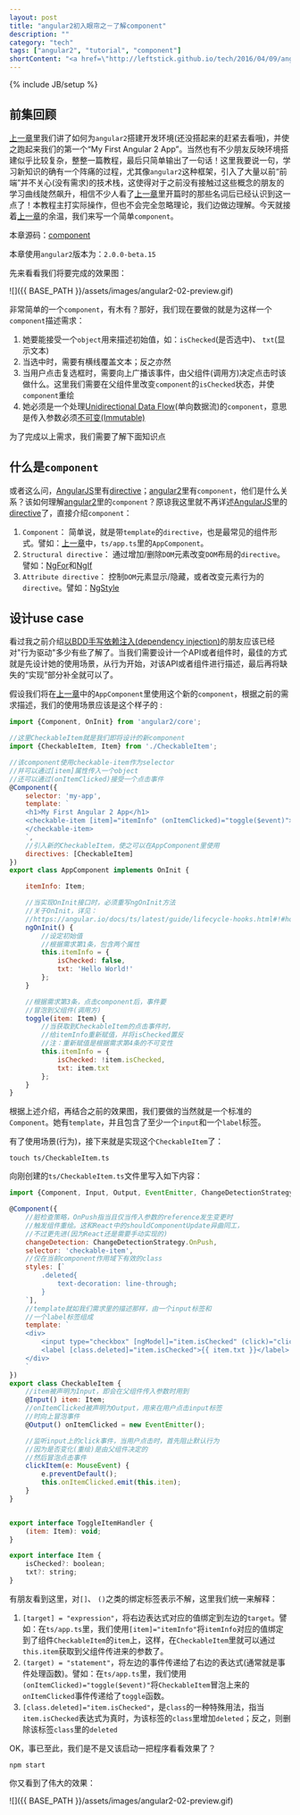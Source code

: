```yaml
---
layout: post
title: "angular2初入眼帘之－了解component"
description: ""
category: "tech"
tags: ["angular2", "tutorial", "component"]
shortContent: "<a href=\"http://leftstick.github.io/tech/2016/04/09/angular2-01-env\">上一章</a>里我们讲了如何为<code>angular2</code>搭建开发环境(还没搭起来的赶紧去看哦)，并使之跑起来我们的第一个“My First Angular 2 App”。当然也有不少朋友反映环境搭建似乎比较复杂，整整一篇教程，最后只简单输出了一句话！这里我要说一句，学习新知识的确有一个阵痛的过程，尤其像<code>angular2</code>这种框架，引入了大量以前“前端”并不关心(没有需求)的技术栈，这使得对于之前没有接触过这些概念的朋友的学习曲线陡然飙升，相信不少人看了<a href=\"http://leftstick.github.io/tech/2016/04/09/angular2-01-env\">上一章</a>里开篇时的那些名词后已经认识到这一点了！本教程主打实际操作，但也不会完全忽略理论，我们边做边理解。今天就接着<a href=\"http://leftstick.github.io/tech/2016/04/09/angular2-01-env\">上一章</a>的余温，我们来写一个简单<code>component</code>。"
---
```

{% include JB/setup %}

## 前集回顾 ##

[上一章][previous-url]里我们讲了如何为`angular2`搭建开发环境(还没搭起来的赶紧去看哦)，并使之跑起来我们的第一个“My First Angular 2 App”。当然也有不少朋友反映环境搭建似乎比较复杂，整整一篇教程，最后只简单输出了一句话！这里我要说一句，学习新知识的确有一个阵痛的过程，尤其像`angular2`这种框架，引入了大量以前“前端”并不关心(没有需求)的技术栈，这使得对于之前没有接触过这些概念的朋友的学习曲线陡然飙升，相信不少人看了[上一章][previous-url]里开篇时的那些名词后已经认识到这一点了！本教程主打实际操作，但也不会完全忽略理论，我们边做边理解。今天就接着[上一章][previous-url]的余温，我们来写一个简单`component`。

本章源码：[component](https://github.com/leftstick/angular2-lesson/tree/master/examples/component)

本章使用`angular2`版本为：`2.0.0-beta.15`

先来看看我们将要完成的效果图：

![]({{ BASE_PATH }}/assets/images/angular2-02-preview.gif)

非常简单的一个`component`，有木有？那好，我们现在要做的就是为这样一个`component`描述需求：

1. 她要能接受一个`object`用来描述初始值，如：`isChecked`(是否选中)、 `txt`(显示文本)
2. 当选中时，需要有横线覆盖文本；反之亦然
3. 当用户点击复选框时，需要向上广播该事件，由父组件(调用方)决定点击时该做什么。这里我们需要在父组件里改变`component`的`isChecked`状态，并使`component`重绘
4. 她必须是一个处理[Unidirectional Data Flow](https://medium.com/@AdamRNeary/unidirectional-data-flow-yes-flux-i-am-not-so-sure-b4acf988196c#.bxd6ripaq)(单向数据流)的`component`，意思是传入参数必须[不可变(Immutable)](http://leftstick.github.io/tech/2016/04/09/immutability-in-javascript)

为了完成以上需求，我们需要了解下面知识点

## 什么是`component` ##

或者这么问，[AngularJS][ng-url]里有[directive][ng-dir-url]；[angular2][ng2-url]里有`component`，他们是什么关系？该如何理解[angular2][ng2-url]里的`component`？原谅我这里就不再详述[AngularJS][ng-url]里的[directive][ng-dir-url]了，直接介绍`component`：

1. `Component`： 简单说，就是带`template`的`directive`，也是最常见的组件形式。譬如：[上一章][previous-url]中，`ts/app.ts`里的`AppComponent`。
2. `Structural directive`： 通过增加/删除`DOM`元素改变`DOM`布局的`directive`。譬如：[NgFor](https://angular.io/docs/ts/latest/guide/template-syntax.html#ng-for)和[NgIf](https://angular.io/docs/ts/latest/guide/template-syntax.html#ng-if)
3. `Attribute directive`： 控制`DOM`元素显示/隐藏，或者改变元素行为的`directive`。譬如：[NgStyle](https://angular.io/docs/ts/latest/guide/template-syntax.html#ng-style)


## 设计use case ##

看过我之前介绍[以BDD手写依赖注入(dependency injection)](http://leftstick.github.io/tech/2016/03/18/write-di-in-bdd)的朋友应该已经对"行为驱动"多少有些了解了。当我们需要设计一个API或者组件时，最佳的方式就是先设计她的使用场景，从行为开始，对该API或者组件进行描述，最后再将缺失的“实现”部分补全就可以了。

假设我们将在[上一章][previous-url]中的`AppComponent`里使用这个新的`component`，根据之前的需求描述，我们的使用场景应该是这个样子的 :

```javascript
import {Component, OnInit} from 'angular2/core';

//这里CheckableItem就是我们即将设计的新component
import {CheckableItem, Item} from './CheckableItem';

//该component使用checkable-item作为selector
//并可以通过[item]属性传入一个object
//还可以通过(onItemClicked)接受一个点击事件
@Component({
    selector: 'my-app',
    template: `
    <h1>My First Angular 2 App</h1>
    <checkable-item [item]="itemInfo" (onItemClicked)="toggle($event)">
    </checkable-item>
    `,
    //引入新的CheckableItem，使之可以在AppComponent里使用
    directives: [CheckableItem]
})
export class AppComponent implements OnInit {

    itemInfo: Item;

    //当实现OnInit接口时，必须重写ngOnInit方法
    //关于OnInit，详见：
    //https://angular.io/docs/ts/latest/guide/lifecycle-hooks.html#!#hooks-overview
    ngOnInit() {
        //设定初始值
        //根据需求第1条，包含两个属性
        this.itemInfo = {
            isChecked: false,
            txt: 'Hello World!'
        };
    }

    //根据需求第3条，点击component后，事件要
    //冒泡到父组件(调用方)
    toggle(item: Item) {
        //当获取到CheckableItem的点击事件时，
        //给itemInfo重新赋值，并将isChecked置反
        //注：重新赋值是根据需求第4条的不可变性
        this.itemInfo = {
            isChecked: !item.isChecked,
            txt: item.txt
        };
    }
}
```

根据上述介绍，再结合之前的效果图，我们要做的当然就是一个标准的`Component`。她有`template`，并且包含了至少一个`input`和一个`label`标签。

有了使用场景(行为)，接下来就是实现这个`CheckableItem`了：

```shell
touch ts/CheckableItem.ts
```

向刚创建的`ts/CheckableItem.ts`文件里写入如下内容：

```javascript
import {Component, Input, Output, EventEmitter, ChangeDetectionStrategy} from 'angular2/core';

@Component({
    //脏检查策略，OnPush指当且仅当传入参数的reference发生变更时
    //触发组件重绘。这和React中的shouldComponentUpdate异曲同工，
    //不过更先进(因为React还是需要手动实现的)
    changeDetection: ChangeDetectionStrategy.OnPush,
    selector: 'checkable-item',
    //仅在当前component作用域下有效的class
    styles: [`
        .deleted{
            text-decoration: line-through;
        }
    `],
    //template就如我们需求里的描述那样，由一个input标签和
    //一个label标签组成
    template: `
    <div>
        <input type="checkbox" [ngModel]="item.isChecked" (click)="clickItem($event)">
        <label [class.deleted]="item.isChecked">{{ item.txt }}</label>
    </div>
    `
})
export class CheckableItem {
    //item被声明为Input，即会在父组件传入参数时用到
    @Input() item: Item;
    //onItemClicked被声明为Output，用来在用户点击input标签
    //时向上冒泡事件
    @Output() onItemClicked = new EventEmitter();

    //监听input上的click事件，当用户点击时，首先阻止默认行为
    //因为是否变化(重绘)是由父组件决定的
    //然后冒泡点击事件
    clickItem(e: MouseEvent) {
        e.preventDefault();
        this.onItemClicked.emit(this.item);
    }
}


export interface ToggleItemHandler {
    (item: Item): void;
}

export interface Item {
    isChecked?: boolean;
    txt?: string;
}
```

有朋友看到这里，对`[]`、 `()`之类的绑定标签表示不解，这里我们统一来解释：

1. `[target] = "expression"`，将右边表达式对应的值绑定到左边的`target`。譬如：在`ts/app.ts`里，我们使用`[item]="itemInfo"`将`itemInfo`对应的值绑定到了组件`CheckableItem`的`item`上，这样，在`CheckableItem`里就可以通过`this.item`获取到父组件传进来的参数了。
2. `(target) = "statement"`，将左边的事件传递给了右边的表达式(通常就是事件处理函数)。譬如：在`ts/app.ts`里，我们使用`(onItemClicked)="toggle($event)"`将`CheckableItem`冒泡上来的`onItemClicked`事件传递给了`toggle`函数。
3. `[class.deleted]="item.isChecked"`，是`class`的一种特殊用法，指当`item.isChecked`表达式为真时，为该标签的`class`里增加`deleted`；反之，则删除该标签`class`里的`deleted`

OK，事已至此，我们是不是又该启动一把程序看看效果了？

```shell
npm start
```

你又看到了伟大的效果：

![]({{ BASE_PATH }}/assets/images/angular2-02-preview.gif)

[previous-url]: http://leftstick.github.io/tech/2016/04/09/angular2-01-env
[ng-url]: https://angularjs.org/
[ng-dir-url]: https://docs.angularjs.org/guide/directive
[ng2-url]: https://angular.io/
